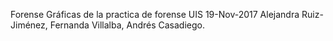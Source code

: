 Forense
Gráficas de la practica de forense UIS 19-Nov-2017
Alejandra Ruiz-Jiménez, Fernanda Villalba, Andrés Casadiego.

